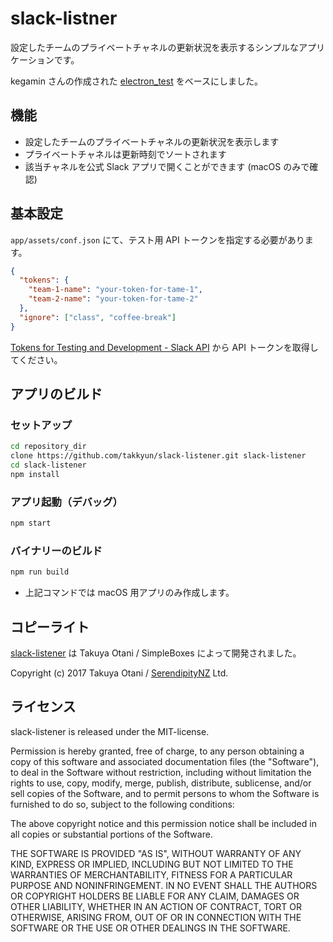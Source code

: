 # slack-listner

設定したチームのプライベートチャネルの更新状況を表示するシンプルなアプリケーションです。

kegamin さんの作成された [electron_test](https://github.com/kegamin/electron_test.git) をベースにしました。

## 機能

* 設定したチームのプライベートチャネルの更新状況を表示します
* プライベートチャネルは更新時刻でソートされます
* 該当チャネルを公式 Slack アプリで開くことができます (macOS のみで確認)

## 基本設定

`app/assets/conf.json` にて、テスト用 API トークンを指定する必要があります。

```json
{
  "tokens": {
    "team-1-name": "your-token-for-tame-1",
    "team-2-name": "your-token-for-tame-2"
  },
  "ignore": ["class", "coffee-break"]
}
```

[Tokens for Testing and Development - Slack API](https://api.slack.com/docs/oauth-test-tokens) から API トークンを取得してください。


## アプリのビルド

### セットアップ

```bash
cd repository_dir
clone https://github.com/takkyun/slack-listener.git slack-listener
cd slack-listener
npm install
```

### アプリ起動（デバッグ）

```bash
npm start
```

### バイナリーのビルド

```bash
npm run build
```

* 上記コマンドでは macOS 用アプリのみ作成します。

## コピーライト

[slack-listener](https://github.com/takkyun/slack-listener.gitC) は Takuya Otani / SimpleBoxes によって開発されました。

Copyright (c) 2017 Takuya Otani / [SerendipityNZ](http://serendipitynz.com/) Ltd.

## ライセンス

slack-listener is released under the MIT-license.

Permission is hereby granted, free of charge, to any person obtaining
a copy of this software and associated documentation files (the
"Software"), to deal in the Software without restriction, including
without limitation the rights to use, copy, modify, merge, publish,
distribute, sublicense, and/or sell copies of the Software, and to
permit persons to whom the Software is furnished to do so, subject to
the following conditions:

The above copyright notice and this permission notice shall be
included in all copies or substantial portions of the Software.

THE SOFTWARE IS PROVIDED "AS IS", WITHOUT WARRANTY OF ANY KIND,
EXPRESS OR IMPLIED, INCLUDING BUT NOT LIMITED TO THE WARRANTIES OF
MERCHANTABILITY, FITNESS FOR A PARTICULAR PURPOSE AND NONINFRINGEMENT.
IN NO EVENT SHALL THE AUTHORS OR COPYRIGHT HOLDERS BE LIABLE FOR ANY
CLAIM, DAMAGES OR OTHER LIABILITY, WHETHER IN AN ACTION OF CONTRACT,
TORT OR OTHERWISE, ARISING FROM, OUT OF OR IN CONNECTION WITH THE
SOFTWARE OR THE USE OR OTHER DEALINGS IN THE SOFTWARE.
